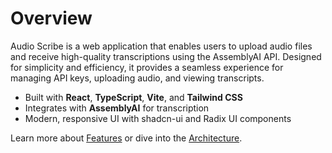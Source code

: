 # Overview

Audio Scribe is a web application that enables users to upload audio files and receive high-quality transcriptions using the AssemblyAI API. Designed for simplicity and efficiency, it provides a seamless experience for managing API keys, uploading audio, and viewing transcripts.

- Built with **React**, **TypeScript**, **Vite**, and **Tailwind CSS**
- Integrates with **AssemblyAI** for transcription
- Modern, responsive UI with shadcn-ui and Radix UI components

Learn more about [Features](./features.md) or dive into the [Architecture](./architecture.md).

